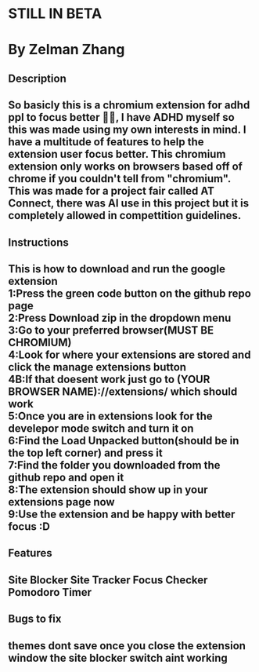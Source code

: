 <h1>STILL IN BETA<h1>
By Zelman Zhang


<h2>Description<h2>
So basicly this is a chromium extension for adhd ppl to focus better 🤷‍♂️, I have ADHD myself so this was made using my own interests in mind. I have a multitude of features to help the extension user focus better. This chromium extension only works on browsers based off of chrome if you couldn't tell from "chromium". This was made for a project fair called AT Connect, there was AI use in this project but it is completely allowed in compettition guidelines. 
<h2>Instructions<h2>
This is how to download and run the google extension<br>1:Press the green code button on the github repo page<br>2:Press Download zip in the dropdown menu<br>3:Go to your preferred browser(MUST BE CHROMIUM)<br>4:Look for where your extensions are stored and click the manage extensions button<br>4B:If that doesent work just go to (YOUR BROWSER NAME)://extensions/ which should work<br>5:Once you are in extensions look for the develepor mode switch and turn it on<br>6:Find the Load Unpacked button(should be in the top left corner) and press it<br>7:Find the folder you downloaded from the github repo and open it<br>8:The extension should show up in your extensions page now<br>9:Use the extension and be happy with better focus :D 
<h2>Features<h2>
Site Blocker
Site Tracker
Focus Checker
Pomodoro Timer
<h2>Bugs to fix<h2>
themes dont save once you close the extension window
the site blocker switch aint working